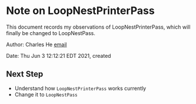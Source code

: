 # Note on LoopNestPrinterPass

This document records my observations of LoopNestPrinterPass, which will finally be changed to LoopNestPass.

Author: Charles He [email](charles.m.hau@gmail.com)

Date: Thu Jun  3 12:12:21 EDT 2021, created

## Next Step

- Understand how `LoopNestPrinterPass` works currently
- Change it to `LoopNestPass`